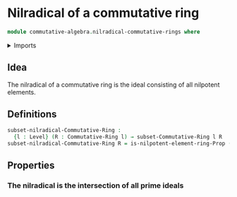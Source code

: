 # Nilradical of a commutative ring

```agda
module commutative-algebra.nilradical-commutative-rings where
```

<details><summary>Imports</summary>
```agda
open import foundation.universe-levels
open import commutative-algebra.commutative-rings
open import commutative-algebra.ideals-commutative-rings
open import ring-theory.nilpotent-elements-rings
```
</details>

## Idea

The nilradical of a commutative ring is the ideal consisting of all nilpotent elements.

## Definitions

```agda
subset-nilradical-Commutative-Ring :
  {l : Level} (R : Commutative-Ring l) → subset-Commutative-Ring l R
subset-nilradical-Commutative-Ring R = is-nilpotent-element-ring-Prop (ring-Commutative-Ring R)
```

## Properties

### The nilradical is the intersection of all prime ideals